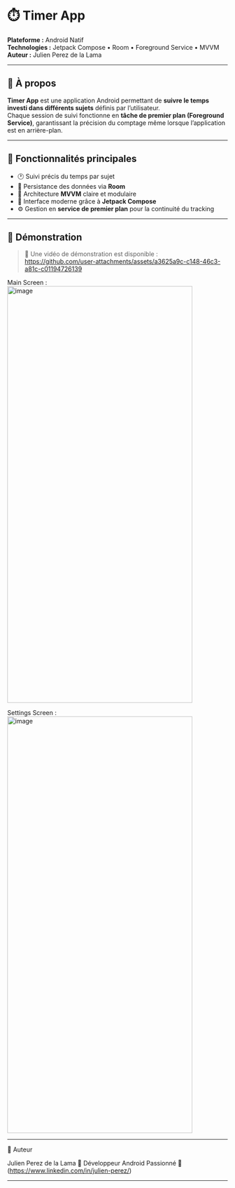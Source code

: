# ⏱️ Timer App

**Plateforme :** Android Natif  
**Technologies :** Jetpack Compose • Room • Foreground Service • MVVM  
**Auteur :** Julien Perez de la Lama  

---

## 🎯 À propos

**Timer App** est une application Android permettant de **suivre le temps investi dans différents sujets** définis par l’utilisateur.  
Chaque session de suivi fonctionne en **tâche de premier plan (Foreground Service)**, garantissant la précision du comptage même lorsque l’application est en arrière-plan.

---

## 🧩 Fonctionnalités principales

- 🕐 Suivi précis du temps par sujet  
- 🧱 Persistance des données via **Room**  
- 🧭 Architecture **MVVM** claire et modulaire  
- 🎨 Interface moderne grâce à **Jetpack Compose**  
- ⚙️ Gestion en **service de premier plan** pour la continuité du tracking  

---

## 🎥 Démonstration

> 📁 Une vidéo de démonstration est disponible :  
https://github.com/user-attachments/assets/a3625a9c-c148-46c3-a81c-c01194726139

Main Screen : 
<img width="423" height="950" alt="image" src="https://github.com/user-attachments/assets/46bb9d34-3792-47cf-b474-717a1a8c2716" />

Settings Screen : 
<img width="423" height="950" alt="image" src="https://github.com/user-attachments/assets/df002876-dad5-43e7-819f-ca5e8595c269" />

---

👤 Auteur

Julien Perez de la Lama
💼 Développeur Android Passionné
📧 (https://www.linkedin.com/in/julien-perez/)

---
